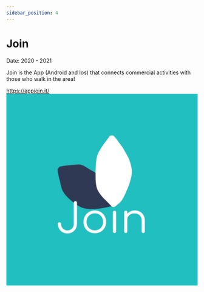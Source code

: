 ```yaml
---
sidebar_position: 4
---
```


# Join

<div >
<p style={{textAlign: 'right'}}>Date: 2020 - 2021</p>
</div>

Join is the App (Android and Ios) that connects commercial activities with those who walk in the area!

<a href="https://appjoin.it/" target="_blank">
<div style={{textAlign: 'center'}}>
<a href="https://appjoin.it/" target="_blank">https://appjoin.it/</a>
  <img src="/img/join.jpg" />
</div>
</a>